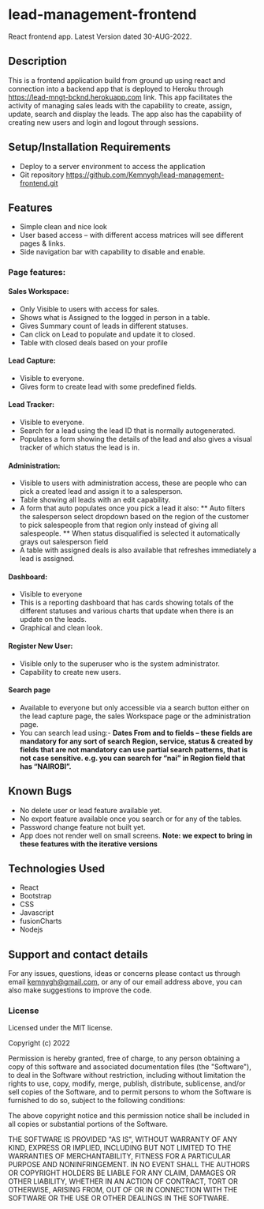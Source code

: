 # lead-management-frontend
React frontend app. Latest Version dated 30-AUG-2022.

## Description
This is a frontend application build from ground up using react and connection into a backend app that is deployed to Heroku through https://lead-mngt-bcknd.herokuapp.com link.
This app facilitates the activity of managing sales leads with the capability to create, assign, update, search and display the leads. The app also has the capability of creating new users and login and logout through sessions.

## Setup/Installation Requirements
* Deploy to a server environment to access the application
* Git repository https://github.com/Kemnygh/lead-management-frontend.git 

## Features
* Simple clean and nice look
* User based access – with different access matrices will see different pages & links.
* Side navigation bar with capability to disable and enable.

### Page features:
#### Sales Workspace:
* Only Visible to users with access for sales.
* Shows what is Assigned to the logged in person in a table.
* Gives Summary count of leads in different statuses.
* Can click on Lead to populate and update it to closed.
* Table with closed deals based on your profile

#### Lead Capture:
* Visible to everyone.
* Gives form to create lead with some predefined fields.

#### Lead Tracker:
* Visible to everyone.
* Search for a lead using the lead ID that is normally autogenerated.
* Populates a form showing the details of the lead and also gives a visual tracker of which status the lead is in.

#### Administration:
* Visible to users with administration access, these are people who can pick a created lead and assign it to a salesperson.
* Table showing all leads with an edit capability.
* A form that auto populates once you pick a lead it also:
** Auto filters the salesperson select dropdown based on the region of the customer to pick salespeople from that region only instead of giving all salespeople.
** When status disqualified is selected it automatically grays out salesperson field
* A table with assigned deals is also available that refreshes immediately a lead is assigned.

#### Dashboard:
* Visible to everyone
* This is a reporting dashboard that has cards showing totals of the different statuses and various charts that update when there is an update on the leads.
* Graphical and clean look.

#### Register New User:
* Visible only to the superuser who is the system administrator.
* Capability to create new users.

#### Search page
* Available to everyone but only accessible via a search button either on the lead capture page, the sales Workspace page or the administration page.
* You can search lead using:-
	**Dates From and to fields – these fields are mandatory for any sort of search**
	**Region, service, status & created by fields that are not mandatory can use partial search patterns, that is not case sensitive. e.g. you can search for “nai” in Region field that has “NAIROBI”.**

## Known Bugs
* No delete user or lead feature available yet.
* No export feature available once you search or for any of the tables.
* Password change feature not built yet.
* App does not render well on small screens.
**Note: we expect to bring in these features with the iterative versions**

## Technologies Used
* React
* Bootstrap
* CSS
* Javascript
* fusionCharts
* Nodejs


## Support and contact details
For any issues, questions, ideas or concerns please contact us through email kemnygh@gmail.com, or any of our email address above, you can also make suggestions to improve the code.

### License
Licensed under the MIT license.

Copyright (c) 2022

Permission is hereby granted, free of charge, to any person obtaining a copy
of this software and associated documentation files (the "Software"), to deal
in the Software without restriction, including without limitation the rights
to use, copy, modify, merge, publish, distribute, sublicense, and/or sell
copies of the Software, and to permit persons to whom the Software is
furnished to do so, subject to the following conditions:

The above copyright notice and this permission notice shall be included in all
copies or substantial portions of the Software.

THE SOFTWARE IS PROVIDED "AS IS", WITHOUT WARRANTY OF ANY KIND, EXPRESS OR
IMPLIED, INCLUDING BUT NOT LIMITED TO THE WARRANTIES OF MERCHANTABILITY,
FITNESS FOR A PARTICULAR PURPOSE AND NONINFRINGEMENT. IN NO EVENT SHALL THE
AUTHORS OR COPYRIGHT HOLDERS BE LIABLE FOR ANY CLAIM, DAMAGES OR OTHER
LIABILITY, WHETHER IN AN ACTION OF CONTRACT, TORT OR OTHERWISE, ARISING FROM,
OUT OF OR IN CONNECTION WITH THE SOFTWARE OR THE USE OR OTHER DEALINGS IN THE
SOFTWARE.

